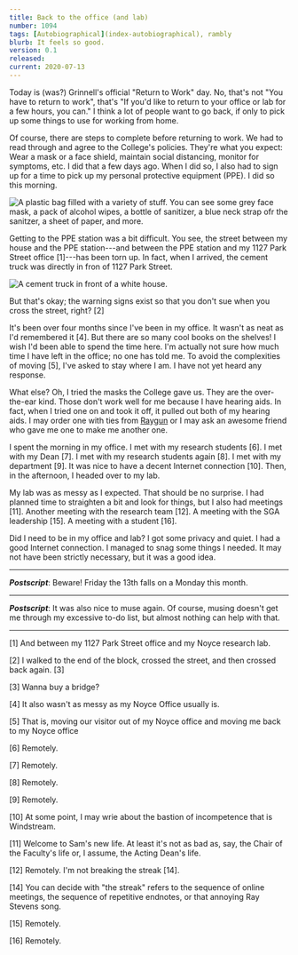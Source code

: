 ```yaml
---
title: Back to the office (and lab)
number: 1094
tags: [Autobiographical](index-autobiographical), rambly
blurb: It feels so good.
version: 0.1
released: 
current: 2020-07-13
---
```

Today is (was?) Grinnell's official "Return to Work" day.  No,
that's not "You have to return to work", that's "If you'd like to
return to your office or lab for a few hours, you can."    I think a 
lot of people want to go back, if only to pick up some things to
use for working from home.

Of course, there are steps to complete before returning to work.
We had to read through and agree to the College's policies.  They're
what you expect: Wear a mask or a face shield, maintain social
distancing, monitor for symptoms, etc.  I did that a few days ago.
When I did so, I also had to sign up for a time to pick up my
personal protective equipment (PPE).  I did so this morning.

<img src="images/ppe.png" alt="A plastic bag filled with a variety of stuff.  You can see some grey face mask, a pack of alcohol wipes, a bottle of sanitizer, a blue neck strap ofr the sanitzer, a sheet of paper, and more.">

Getting to the PPE station was a bit difficult.  You see, the street
between my house and the PPE station---and between the PPE station
and my 1127 Park Street office [1]---has been torn up.  In fact,
when I arrived, the cement truck was directly in fron of 1127 Park
Street.

<img src="images/cement-truck-1127.png" alt="A cement truck in front of a white house.">

But that's okay; the warning signs exist so that you don't sue when you
cross the street, right? [2]

It's been over four months since I've been in my office.  It wasn't as
neat as I'd remembered it [4].  But there are so many cool books on the
shelves!  I wish I'd been able to spend the time here.  I'm actually not
sure how much time I have left in the office; no one has told me.  To
avoid the complexities of moving [5], I've asked to stay where I am.  I
have not yet heard any response.

What else?  Oh, I tried the masks the College gave us.  They are
the over-the-ear kind.  Those don't work well for me because I have
hearing aids.  In fact, when I tried one on and took it off, it
pulled out both of my hearing aids.  I may order one with ties from
[Raygun](https://www.raygunsite.com/collections/face-masks) or I
may ask an awesome friend who gave me one to make me another one.

I spent the morning in my office.  I met with my research students [6].
I met with my Dean [7].  I met with my research students again [8].
I met with my department [9].  It was nice to have a decent Internet
connection [10].  Then, in the afternoon, I headed over to my lab.

My lab was as messy as I expected.  That should be no surprise.  I
had planned time to straighten a bit and look for things, but I also
had meetings [11].  Another meeting with the research team [12].  A
meeting with the SGA leadership [15].  A meeting with a student [16].

Did I need to be in my office and lab?  I got some privacy and
quiet.  I had a good Internet connection.  I managed to snag some
things I needed.  It may not have been strictly necessary, but it
was a good idea.

---

**_Postscript_**: Beware!  Friday the 13th falls on a Monday this month.

---

**_Postscript_**: It was also nice to muse again.  Of course, musing
doesn't get me through my excessive to-do list, but almost nothing can
help with that.

---

[1] And between my 1127 Park Street office and my Noyce research lab.

[2] I walked to the end of the block, crossed the street, and then
crossed back again. [3]

[3] Wanna buy a bridge?

[4] It also wasn't as messy as my Noyce Office usually is. 

[5] That is, moving our visitor out of my Noyce office and moving me back
to my Noyce office

[6] Remotely.

[7] Remotely.

[8] Remotely.

[9] Remotely.

[10] At some point, I may wrie about the bastion of incompetence that
is Windstream.

[11] Welcome to Sam's new life.  At least it's not as bad as, say, the
Chair of the Faculty's life or, I assume, the Acting Dean's life.

[12] Remotely.  I'm not breaking the streak [14].

[14] You can decide with "the streak" refers to the sequence of online
meetings, the sequence of repetitive endnotes, or that annoying Ray
Stevens song.

[15] Remotely.

[16] Remotely.
